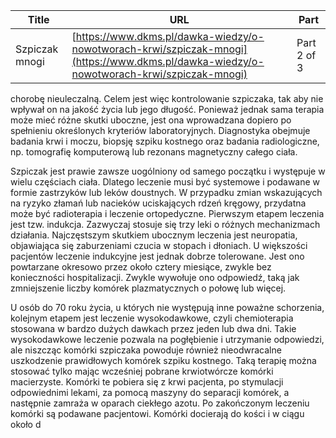 | **Title**       | **URL**           | **Part**              |
|-----------------|-------------------|-----------------------|
| Szpiczak mnogi         | [https://www.dkms.pl/dawka-wiedzy/o-nowotworach-krwi/szpiczak-mnogi](https://www.dkms.pl/dawka-wiedzy/o-nowotworach-krwi/szpiczak-mnogi)    | Part 2 of 3          |

chorobę nieuleczalną. Celem jest więc kontrolowanie szpiczaka, tak aby nie wpływał on na jakość życia lub jego długość. Ponieważ jednak sama terapia może mieć różne skutki uboczne, jest ona wprowadzana dopiero po spełnieniu określonych kryteriów laboratoryjnych. Diagnostyka obejmuje badania krwi i moczu, biopsję szpiku kostnego oraz badania radiologiczne, np. tomografię komputerową lub rezonans magnetyczny całego ciała.


Szpiczak jest prawie zawsze uogólniony od samego początku i występuje w wielu częściach ciała. Dlatego leczenie musi być systemowe i podawane w formie zastrzyków lub leków doustnych. W przypadku zmian wskazujących na ryzyko złamań lub nacieków uciskających rdzeń kręgowy, przydatna może być radioterapia i leczenie ortopedyczne. Pierwszym etapem leczenia jest tzw. indukcja. Zazwyczaj stosuje się trzy leki o różnych mechanizmach działania. Najczęstszym skutkiem ubocznym leczenia jest neuropatia, objawiająca się zaburzeniami czucia w stopach i dłoniach. U większości pacjentów leczenie indukcyjne jest jednak dobrze tolerowane. Jest ono powtarzane okresowo przez około cztery miesiące, zwykle bez konieczności hospitalizacji. Zwykle wywołuje ono odpowiedź, taką jak zmniejszenie liczby komórek plazmatycznych o połowę lub więcej.


U osób do 70 roku życia, u których nie występują inne poważne schorzenia, kolejnym etapem jest leczenie wysokodawkowe, czyli chemioterapia stosowana w bardzo dużych dawkach przez jeden lub dwa dni. Takie wysokodawkowe leczenie pozwala na pogłębienie i utrzymanie odpowiedzi, ale niszcząc komórki szpiczaka powoduje również nieodwracalne uszkodzenie prawidłowych komórek szpiku kostnego. Taką terapię można stosować tylko mając wcześniej pobrane krwiotwórcze komórki macierzyste. Komórki te pobiera się z krwi pacjenta, po stymulacji odpowiednimi lekami, za pomocą maszyny do separacji komórek, a następnie zamraża w oparach ciekłego azotu. Po zakończonym leczeniu komórki są podawane pacjentowi. Komórki docierają do kości i w ciągu około d